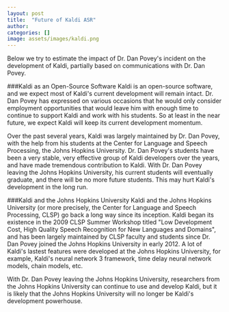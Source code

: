 ```yaml
---
layout: post
title:  "Future of Kaldi ASR"
author: 
categories: []
image: assets/images/kaldi.png
---
```


Below we try to estimate the impact of Dr. Dan Povey's incident on the development of Kaldi, partially based on communications with Dr. Dan Povey.


###Kaldi as an Open-Source Software
Kaldi is an open-source software, and we expect most of Kaldi's current development will remain intact. Dr. Dan Povey has expressed on various occasions that he would only consider employment opportunities that would leave him with enough time to continue to support Kaldi and work with his students. So at least in the near future, we expect Kaldi will keep its current development momentum.

Over the past several years, Kaldi was largely maintained by Dr. Dan Povey, with the help from his students at the Center for Language and Speech Processing, the Johns Hopkins University. Dr. Dan Povey's students have been a very stable, very effective group of Kaldi developers over the years, and have made tremendous contribution to Kaldi. With Dr. Dan Povey leaving the Johns Hopkins University, his current students will eventually graduate, and there will be no more future students. This may hurt Kaldi's development in the long run.


###Kaldi and the Johns Hopkins University
Kaldi and the Johns Hopkins University (or more precisely, the Center for Language and Speech Processing, CLSP) go back a long way since its inception. Kaldi began its existence in the 2009 CLSP Summer Workshop titled "Low Development Cost, High Quality Speech Recognition for New Languages and Domains", and has been largely maintained by CLSP faculty and students since Dr. Dan Povey joined the Johns Hopkins University in early 2012. A lot of Kaldi's lastest features were developed at the Johns Hopkins University, for example, Kaldi's neural network 3 framework, time delay neural network models, chain models, etc.

With Dr. Dan Povey leaving the Johns Hopkins University, researchers from the Johns Hopkins University can continue to use and develop Kaldi, but it is likely that the Johns Hopkins University will no longer be Kaldi's development powerhouse.


